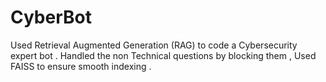 # CyberBot
Used Retrieval Augmented Generation (RAG) to code a Cybersecurity expert bot . Handled the non Technical questions by blocking them , Used FAISS to ensure smooth indexing . 
